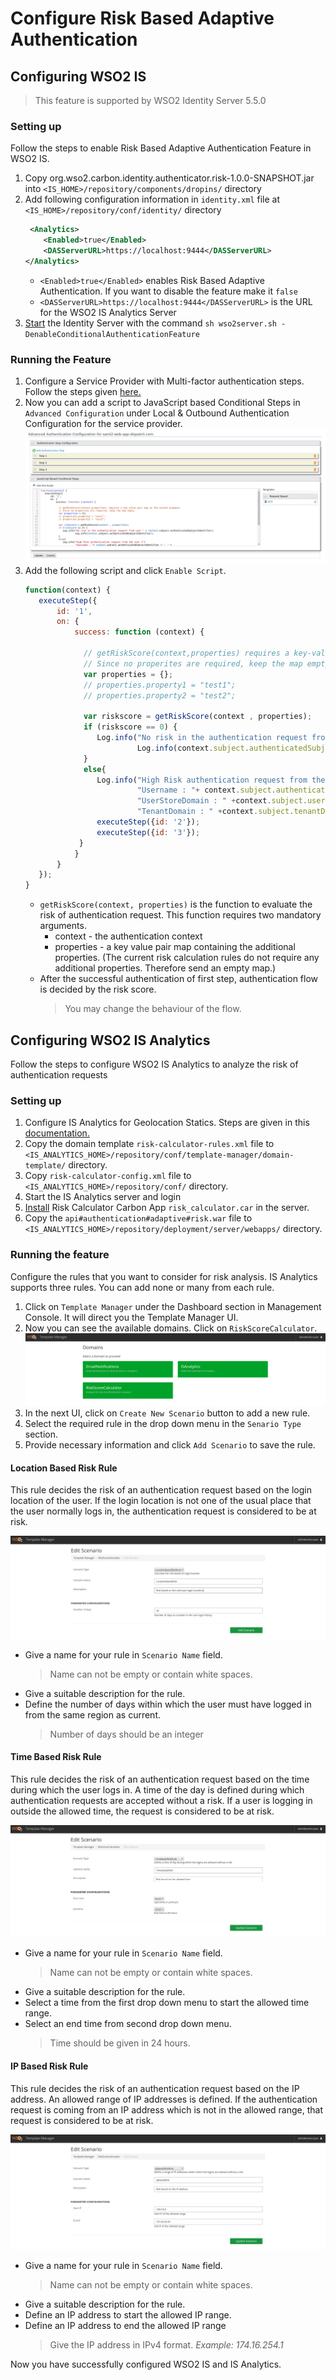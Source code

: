 # Configure Risk Based Adaptive Authentication

## Configuring WSO2 IS
>This feature is supported by WSO2 Identity Server 5.5.0

### Setting up

Follow the steps to enable Risk Based Adaptive Authentication Feature in WSO2 IS.

1. Copy org.wso2.carbon.identity.authenticator.risk-1.0.0-SNAPSHOT.jar into 
`<IS_HOME>/repository/components/dropins/` directory
2. Add following configuration information in `identity.xml` file at `<IS_HOME>/repository/conf/identity/` directory
    ```xml
     <Analytics>
        <Enabled>true</Enabled>
        <DASServerURL>https://localhost:9444</DASServerURL>
    </Analytics>
    ```
   * `<Enabled>true</Enabled>` enables Risk Based Adaptive Authentication. If you want to disable the feature make it 
  `false`
   * `<DASServerURL>https://localhost:9444</DASServerURL>` is the URL for the WSO2 IS Analytics Server
3. [Start](https://docs.wso2.com/display/IS550/Running+the+Product) the Identity Server with the command `sh wso2server.sh -DenableConditionalAuthenticationFeature`

### Running the Feature

1. Configure a Service Provider with Multi-factor authentication steps. Follow the steps given [here.](https://docs.wso2.com/pages/viewpage.action?pageId=85384955)
2. Now you can add a script to JavaScript based Conditional Steps in `Advanced Configuration` under Local & Outbound 
Authentication Configuration for the service provider.
![JavaScript Based Conditional Steps](img/JavaScriptBasedConditionalSteps.png)
3. Add the following script and click `Enable Script`.
    ```javascript
    function(context) {
       executeStep({
           id: '1',
           on: {
               success: function (context) {
    
                 // getRiskScore(context,properties) requires a key-value pair map as the second argument. 
                 // Since no properites are required, keep the map empty
                 var properties = {};
                 // properties.property1 = "test1";
                 // properties.property2 = "test2";
                 
                 var riskscore = getRiskScore(context , properties);
                 if (riskscore == 0) {
                    Log.info("No risk in the authentication request from user " + context.subject.authenticatedSubjectIdentifier);
                             Log.info(context.subject.authenticatedSubjectIdentifier);
                 }
                 else{
                    Log.info("High Risk authentication request from the user {"+
                             "Username : "+ context.subject.authenticatedSubjectIdentifier + ", " +
                             "UserStoreDomain : " +context.subject.userStoreDomain + ", " +
                             "TenantDomain : " +context.subject.tenantDomain + "}");
                    executeStep({id: '2'});
                    executeStep({id: '3'});
                }
               }  
           }
       });
    }
    ```
   * `getRiskScore(context, properties)` is the function to evaluate the risk of authentication request. This function requires two mandatory arguments. 
        * context - the authentication context
        * properties - a key value pair map containing the additional properties. (The current risk calculation rules
         do not require any additional properties. Therefore send an empty map.)
   * After the successful authentication of first step, authentication flow is decided by the risk score.
        > You may change the behaviour of the flow.
   
## Configuring WSO2 IS Analytics

Follow the steps to configure WSO2 IS Analytics to analyze the risk of authentication requests

### Setting up
1. Configure IS Analytics for Geolocation Statics. Steps are given in this [documentation.](https://docs.wso2.com/display/IS550/Using+Geolocation+Based+Statistics)
2. Copy the domain template `risk-calculator-rules.xml` file to 
`<IS_ANALYTICS_HOME>/repository/conf/template-manager/domain-template/` directory.
3. Copy `risk-calculator-config.xml` file to `<IS_ANALYTICS_HOME>/repository/conf/` directory.
4. Start the IS Analytics server and login
5. [Install](https://docs.wso2.com/display/DAS310/Packaging+Artifacts+as+a+C-App+Archive#PackagingArtifactsasaC-AppArchive-DeployingacAppDeployingaC-App) Risk Calculator Carbon App `risk_calculator.car` in the server.
6. Copy the `api#authentication#adaptive#risk.war` file to `<IS_ANALYTICS_HOME>/repository/deployment/server/webapps/` directory.

### Running the feature

 Configure the rules that you want to consider for risk analysis. IS Analytics supports three rules. You can add none
 or many from each rule.
 1. Click on `Template Manager` under the Dashboard section in Management Console. It will direct you the Template 
Manager UI.
2. Now you can see the available domains. Click on `RiskScoreCalculator`.
![Template Manager UI](img/TemplateManagerUI.png)
4. In the next UI, click on `Create New Scenario` button to add a new rule. 
5. Select the required rule in the drop down menu in the `Senario Type` section. 
6. Provide necessary information and click `Add Scenario` to save the rule.

#### Location Based Risk Rule

This rule decides the risk of an authentication request based on the login location of the user. If the login 
location is not one of the usual place that the user normally logs in, the authentication request is considered to 
be at risk. 
 
![Location Based Risk Rule Configuration UI](img/LocationBasedRiskRule.png)

* Give a name for your rule in `Scenario Name` field.
    > Name can not be empty or contain white spaces.
* Give a suitable description for the rule.
* Define the number of days within which the user must have logged in from the same region as current.
    > Number of days should be an integer

#### Time Based Risk Rule

This rule decides the risk of an authentication request based on the time during which the user logs in. A time
 of the day is defined during which authentication requests are accepted without a risk. If a user is logging 
 in outside the allowed time, the request is considered to be at risk.
 
 ![Time Based Risk Rule Configuration UI](img/TimeBasedRiskRule.png)

 
 * Give a name for your rule in `Scenario Name` field.
     > Name can not be empty or contain white spaces.
 * Give a suitable description for the rule.
 * Select a time from the first drop down menu to start the allowed time range.
 * Select an end time from second drop down menu.
     > Time should be given in 24 hours.
 
#### IP Based Risk Rule

This rule decides the risk of an authentication request based on the IP address. An allowed range of IP addresses 
is defined. If the authentication request is coming from an IP address which is not in the allowed range, that 
request is considered to be at risk.

![IP Based Risk Rule Configuration UI](img/IpBasedRiskRule.png)

 * Give a name for your rule in `Scenario Name` field.
    > Name can not be empty or contain white spaces.
 * Give a suitable description for the rule.
 * Define an IP address to start the allowed IP range.
 * Define an IP address to end the allowed IP range
    > Give the IP address in IPv4 format. 
    > *Example: 174.16.254.1*
    
Now you have successfully configured WSO2 IS and IS Analytics. 